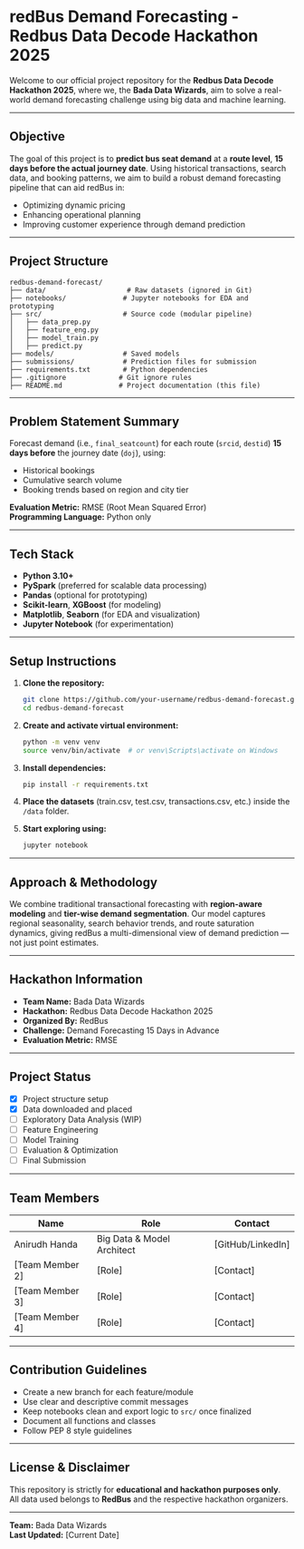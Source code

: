 # redBus Demand Forecasting - Redbus Data Decode Hackathon 2025

Welcome to our official project repository for the **Redbus Data Decode Hackathon 2025**, where we, the **Bada Data Wizards**, aim to solve a real-world demand forecasting challenge using big data and machine learning.

---

## Objective

The goal of this project is to **predict bus seat demand** at a **route level**, **15 days before the actual journey date**. Using historical transactions, search data, and booking patterns, we aim to build a robust demand forecasting pipeline that can aid redBus in:

- Optimizing dynamic pricing
- Enhancing operational planning
- Improving customer experience through demand prediction

---

## Project Structure

```
redbus-demand-forecast/
├── data/                    # Raw datasets (ignored in Git)
├── notebooks/              # Jupyter notebooks for EDA and prototyping
├── src/                    # Source code (modular pipeline)
│   ├── data_prep.py
│   ├── feature_eng.py
│   ├── model_train.py
│   ├── predict.py
├── models/                 # Saved models
├── submissions/            # Prediction files for submission
├── requirements.txt        # Python dependencies
├── .gitignore             # Git ignore rules
├── README.md              # Project documentation (this file)
```

---

## Problem Statement Summary

Forecast demand (i.e., `final_seatcount`) for each route (`srcid`, `destid`) **15 days before** the journey date (`doj`), using:

- Historical bookings
- Cumulative search volume
- Booking trends based on region and city tier

**Evaluation Metric:** RMSE (Root Mean Squared Error)  
**Programming Language:** Python only

---

## Tech Stack

- **Python 3.10+**
- **PySpark** (preferred for scalable data processing)
- **Pandas** (optional for prototyping)
- **Scikit-learn**, **XGBoost** (for modeling)
- **Matplotlib**, **Seaborn** (for EDA and visualization)
- **Jupyter Notebook** (for experimentation)

---

## Setup Instructions

1. **Clone the repository:**
   ```bash
   git clone https://github.com/your-username/redbus-demand-forecast.git
   cd redbus-demand-forecast
   ```

2. **Create and activate virtual environment:**
   ```bash
   python -m venv venv
   source venv/bin/activate  # or venv\Scripts\activate on Windows
   ```

3. **Install dependencies:**
   ```bash
   pip install -r requirements.txt
   ```

4. **Place the datasets** (train.csv, test.csv, transactions.csv, etc.) inside the `/data` folder.

5. **Start exploring using:**
   ```bash
   jupyter notebook
   ```

---

## Approach & Methodology

We combine traditional transactional forecasting with **region-aware modeling** and **tier-wise demand segmentation**. Our model captures regional seasonality, search behavior trends, and route saturation dynamics, giving redBus a multi-dimensional view of demand prediction — not just point estimates.

---

## Hackathon Information

- **Team Name:** Bada Data Wizards
- **Hackathon:** Redbus Data Decode Hackathon 2025
- **Organized By:** RedBus
- **Challenge:** Demand Forecasting 15 Days in Advance
- **Evaluation Metric:** RMSE

---

## Project Status

- [x] Project structure setup
- [x] Data downloaded and placed
- [ ] Exploratory Data Analysis (WIP)
- [ ] Feature Engineering
- [ ] Model Training
- [ ] Evaluation & Optimization
- [ ] Final Submission

---

## Team Members

<!-- Add your team members here -->
| Name | Role | Contact |
|------|------|---------|
| Anirudh Handa | Big Data & Model Architect | [GitHub/LinkedIn] |
| [Team Member 2] | [Role] | [Contact] |
| [Team Member 3] | [Role] | [Contact] |
| [Team Member 4] | [Role] | [Contact] |

---

## Contribution Guidelines

- Create a new branch for each feature/module
- Use clear and descriptive commit messages
- Keep notebooks clean and export logic to `src/` once finalized
- Document all functions and classes
- Follow PEP 8 style guidelines

---

## License & Disclaimer

This repository is strictly for **educational and hackathon purposes only**.  
All data used belongs to **RedBus** and the respective hackathon organizers.

---

**Team:** Bada Data Wizards  
**Last Updated:** [Current Date]